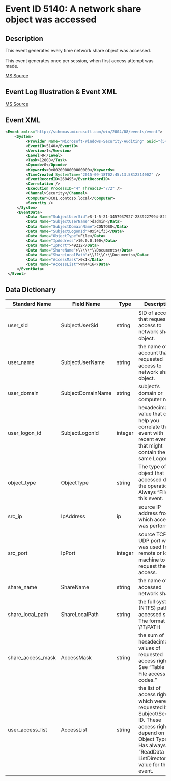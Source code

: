 # Event ID 5140: A network share object was accessed

## Description

This event generates every time network share object was accessed.

This event generates once per session, when first access attempt was made.

[MS Source](https://github.com/MicrosoftDocs/windows-itpro-docs/blob/master/windows/security/threat-protection/auditing/event-5140.md)

## Event Log Illustration & Event XML

[MS Source](https://github.com/MicrosoftDocs/windows-itpro-docs/blob/master/windows/security/threat-protection/auditing/event-5140.md)

## Event XML
```xml
<Event xmlns="http://schemas.microsoft.com/win/2004/08/events/event">
    <System>
         <Provider Name="Microsoft-Windows-Security-Auditing" Guid="{54849625-5478-4994-A5BA-3E3B0328C30D}" /> 
         <EventID>5140</EventID> 
         <Version>1</Version> 
         <Level>0</Level> 
         <Task>12808</Task> 
         <Opcode>0</Opcode> 
         <Keywords>0x8020000000000000</Keywords> 
         <TimeCreated SystemTime="2015-09-18T02:45:13.581231400Z" /> 
         <EventRecordID>268495</EventRecordID> 
         <Correlation /> 
         <Execution ProcessID="4" ThreadID="772" /> 
         <Channel>Security</Channel> 
         <Computer>DC01.contoso.local</Computer> 
         <Security /> 
     </System>
     <EventData>
         <Data Name="SubjectUserSid">S-1-5-21-3457937927-2839227994-823803824-1104</Data> 
         <Data Name="SubjectUserName">dadmin</Data> 
         <Data Name="SubjectDomainName">CONTOSO</Data> 
         <Data Name="SubjectLogonId">0x541f35</Data> 
         <Data Name="ObjectType">File</Data> 
         <Data Name="IpAddress">10.0.0.100</Data> 
         <Data Name="IpPort">49212</Data> 
         <Data Name="ShareName">\\\\\*\\Documents</Data> 
         <Data Name="ShareLocalPath">\\??\\C:\\Documents</Data> 
         <Data Name="AccessMask">0x1</Data> 
         <Data Name="AccessList">%%4416</Data> 
     </EventData>
 </Event>
```

## Data Dictionary

|	Standard Name	| Field Name |	Type	|	Description	|	Sample Value	|
|	----------------	|	----------------	|	----------------	|	----------------	|	----------------	|
|	user_sid	|	SubjectUserSid	|	string	|	SID of account that requested access to network share object.	|	S-1-5-21-3457937927-2839227994-823803824-1104	|
|	user_name	|	SubjectUserName	|	string	|	the name of the account that requested access to network share object.	|	dadmin	|
|	user_domain	|	SubjectDomainName	|	string	|	subject’s domain or computer name	|	CONTOSO	|
|	user_logon_id	|	SubjectLogonId	|	integer	|	hexadecimal value that can help you correlate this event with recent events that might contain the same Logon ID	|	0x541f35	|
|	object_type	|	ObjectType	|	string	|	The type of an object that was accessed during the operation. Always “File” for this event.	|	File	|
|	src_ip	|	IpAddress	|	ip	|	source IP address from which access was performed.	|	10.0.0.100	|
|	src_port	|	IpPort	|	integer	|	source TCP or UDP port which was used from remote or local machine to request the access.	|	49212	|
|	share_name	|	ShareName	|	string	|	the name of accessed network share.	|	\\\\\*\\Documents	|
|	share_local_path	|	ShareLocalPath	|	string	|	the full system (NTFS) path for accessed share. The format is: \\??\PATH	|	\\??\\C:\\Documents	|
|	share_access_mask	|	AccessMask	|	string	|	the sum of hexadecimal values of requested access rights. See “Table 13. File access codes.”	|	0x1	|
|	user_access_list	|	AccessList	|	string	|	the list of access rights which were requested by Subject\Security ID. These access rights depend on Object Type. Has always “ReadData (or ListDirectory)” value for this event.	|	%%4416	|